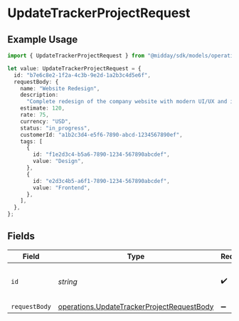 # UpdateTrackerProjectRequest

## Example Usage

```typescript
import { UpdateTrackerProjectRequest } from "@midday/sdk/models/operations";

let value: UpdateTrackerProjectRequest = {
  id: "b7e6c8e2-1f2a-4c3b-9e2d-1a2b3c4d5e6f",
  requestBody: {
    name: "Website Redesign",
    description:
      "Complete redesign of the company website with modern UI/UX and improved performance",
    estimate: 120,
    rate: 75,
    currency: "USD",
    status: "in_progress",
    customerId: "a1b2c3d4-e5f6-7890-abcd-1234567890ef",
    tags: [
      {
        id: "f1e2d3c4-b5a6-7890-1234-567890abcdef",
        value: "Design",
      },
      {
        id: "e2d3c4b5-a6f1-7890-1234-567890abcdef",
        value: "Frontend",
      },
    ],
  },
};
```

## Fields

| Field                                                                                                    | Type                                                                                                     | Required                                                                                                 | Description                                                                                              | Example                                                                                                  |
| -------------------------------------------------------------------------------------------------------- | -------------------------------------------------------------------------------------------------------- | -------------------------------------------------------------------------------------------------------- | -------------------------------------------------------------------------------------------------------- | -------------------------------------------------------------------------------------------------------- |
| `id`                                                                                                     | *string*                                                                                                 | :heavy_check_mark:                                                                                       | N/A                                                                                                      | b7e6c8e2-1f2a-4c3b-9e2d-1a2b3c4d5e6f                                                                     |
| `requestBody`                                                                                            | [operations.UpdateTrackerProjectRequestBody](../../models/operations/updatetrackerprojectrequestbody.md) | :heavy_minus_sign:                                                                                       | N/A                                                                                                      |                                                                                                          |